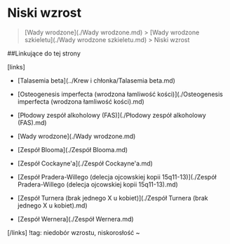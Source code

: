 # Niski wzrost

> [Wady wrodzone](./Wady wrodzone.md) > [Wady wrodzone szkieletu](./Wady wrodzone szkieletu.md) > Niski wzrost



##Linkujące do tej strony

[links]

- [Talasemia beta](../Krew i chłonka/Talasemia beta.md)

- [Osteogenesis imperfecta (wrodzona łamliwość kości)](./Osteogenesis imperfecta (wrodzona łamliwość kości).md)

- [Płodowy zespół alkoholowy (FAS)](./Płodowy zespół alkoholowy (FAS).md)

- [Wady wrodzone](./Wady wrodzone.md)

- [Zespół Blooma](./Zespół Blooma.md)

- [Zespół Cockayne'a](./Zespół Cockayne'a.md)

- [Zespół Pradera-Willego (delecja ojcowskiej kopii 15q11-13)](./Zespół Pradera-Willego (delecja ojcowskiej kopii 15q11-13).md)

- [Zespół Turnera (brak jednego X u kobiet)](./Zespół Turnera (brak jednego X u kobiet).md)

- [Zespół Wernera](./Zespół Wernera.md)


[/links]
!tag: niedobór wzrostu, niskorosłość
~

